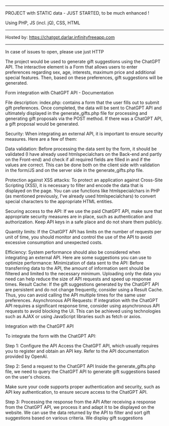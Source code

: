 ************************************************************

PROJECT with STATIC data - JUST STARTED, to be much enhanced !

Using PHP, JS (incl. jQ), CSS, HTML

************************************************************

Hosted by:
https://chatgpt.darlar.infinityfreeapp.com

************************************************************

In case of issues to open, please use just HTTP

The project would be used to generate gift suggestions using the ChatGPT API. The interactive element is a Form that allows users to enter preferences regarding sex, age, interests, maximum price and additional special features. Then, based on these preferences, gift suggestions will be generated.

Form integration with ChatGPT API - Documentation

File description:
index.php: contains a form that the user fills out to submit gift preferences. Once completed, the data will be sent to ChatGPT API and ultimately displayed in the generate_gifts.php file for processing and generating gift proposals via the POST method. If there was a ChatGPT API, a gift proposal would be generated.

Security:
When integrating an external API, it is important to ensure security measures. Here are a few of them:

Data validation: Before processing the data sent by the form, it should be validated (I have already used htmlspecialchars on the Back-end and partly on the Front-end) and check if all required fields are filled in and if the values are correct. This can be done both on the client side with validation in the form/JS and on the server side in the generate_gifts.php file.

Protection against XSS attacks: To protect an application against Cross-Site Scripting (XSS), it is necessary to filter and encode the data that is displayed on the page. You can use functions like htmlspecialchars in PHP (as mentioned previously, I've already used htmlspecialchars) to convert special characters to the appropriate HTML entities.

Securing access to the API: If we use the paid ChatGPT API, make sure that appropriate security measures are in place, such as authentication and authorization. Keep API keys in a safe place and do not share them publicly.

Quantity limits: If the ChatGPT API has limits on the number of requests per unit of time, you should monitor and control the use of the API to avoid excessive consumption and unexpected costs.

Efficiency:
System performance should also be considered when integrating an external API. Here are some suggestions you can use to optimize performance:
Minimization of data sent to the API: Before transferring data to the API, the amount of information sent should be filtered and limited to the necessary minimum. Uploading only the data you need can help reduce the size of API requests and speed up response times.
Result Cache: If the gift suggestions generated by the ChatGPT API are persistent and do not change frequently, consider using a Result Cache. Thus, you can avoid calling the API multiple times for the same user preferences.
Asynchronous API Requests: If integration with the ChatGPT API requires a significant response time, consider using asynchronous API requests to avoid blocking the UI. This can be achieved using technologies such as AJAX or using JavaScript libraries such as fetch or axios.

Integration with the ChatGPT API

To integrate the form with the ChatGPT API:

Step 1: Configure the API
Access the ChatGPT API, which usually requires you to register and obtain an API key. Refer to the API documentation provided by OpenAI.

Step 2: Send a request to the ChatGPT API
Inside the generate_gifts.php file, we need to query the ChatGPT API to generate gift suggestions based on the user's choices.

Make sure your code supports proper authentication and security, such as API key authentication, to ensure secure access to the ChatGPT API.

Step 3: Processing the response from the API
After receiving a response from the ChatGPT API, we process it and adapt it to be displayed on the website.
We can use the data returned by the API to filter and sort gift suggestions based on various criteria.
We display gift suggestions